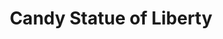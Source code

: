 ---
pid: CH502
title: Candy Statue of Liberty
location_transcription: City Hall
zipcode: '19143'
outside_phl: 
neighborhood: University City
age: '6'
age_range: 6-13
instagram: 
image_file_name: CH_502.jpg
proposal_transcription: Statue of liberty made out of Canedy at city hall
topic: History
topic_summary: '0'
type: Sculpture Statue
keywords_other: statue of liberty, candy
credit: Leila
image_labels: 
twitter: 
facebook: 
permalink: "/monuments/ch502/"
layout: item-page
---